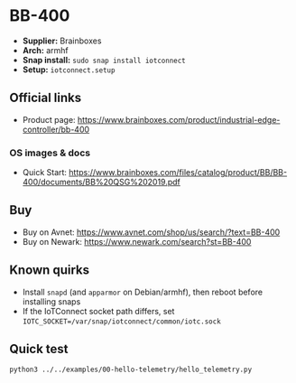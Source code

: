 # BB-400

- **Supplier:** Brainboxes
- **Arch:** armhf
- **Snap install:** `sudo snap install iotconnect`
- **Setup:** `iotconnect.setup`

## Official links
- Product page: https://www.brainboxes.com/product/industrial-edge-controller/bb-400

### OS images & docs
- Quick Start: https://www.brainboxes.com/files/catalog/product/BB/BB-400/documents/BB%20QSG%202019.pdf

## Buy
- Buy on Avnet: https://www.avnet.com/shop/us/search/?text=BB-400
- Buy on Newark: https://www.newark.com/search?st=BB-400

## Known quirks
- Install `snapd` (and `apparmor` on Debian/armhf), then reboot before installing snaps
- If the IoTConnect socket path differs, set `IOTC_SOCKET=/var/snap/iotconnect/common/iotc.sock`

## Quick test
```bash
python3 ../../examples/00-hello-telemetry/hello_telemetry.py
```